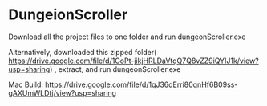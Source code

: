 # DungeionScroller

Download all the project files to one folder and run dungeonScroller.exe

Alternatively, downloaded this zipped folder( https://drive.google.com/file/d/1GoPt-jikjHRLDaVtqQ7Q8vZZ9iQYIJ1k/view?usp=sharing) , extract, and run dungeonScroller.exe


Mac Build:
https://drive.google.com/file/d/1qJ36dErri80qnHf6B09ss-gAXUmWLDtj/view?usp=sharing

